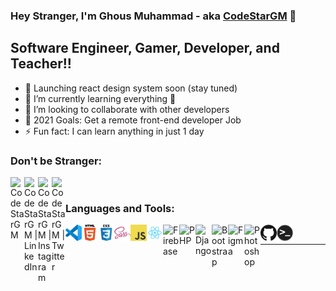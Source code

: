 ### Hey Stranger, I'm Ghous Muhammad - aka [CodeStarGM][website] 👋

## Software Engineer, Gamer, Developer, and Teacher!!

- 🔭 Launching react design system soon (stay tuned)
- 🌱 I’m currently learning everything 🤣
- 👯 I’m looking to collaborate with other developers
- 🥅 2021 Goals: Get a remote front-end developer Job
- ⚡ Fun fact: I can learn anything in just 1 day

### Don't be Stranger:

[<img align="left" alt="CodeStarGM" width="22px" src="https://www.freepnglogos.com/uploads/logo-website-png/logo-website-website-icon-with-png-and-vector-format-for-unlimited-22.png" />][website]
[<img align="left" alt="CodeStarGM | LinkedIn" width="22px" src="https://cdn-icons-png.flaticon.com/512/174/174857.png" />][linkedin]
[<img align="left" alt="CodeStarGM | Instagram" width="22px" src="https://www.freepnglogos.com/uploads/download-instagram-png-logo-20.png" />][instagram]
[<img align="left" alt="CodeStarGM | Twitter" width="22px" src="https://www.freepnglogos.com/uploads/twitter-logo-png/twitter-logo-vector-png-clipart-1.png" />][twitter]

<br />

### Languages and Tools:

[<img align="left" alt="Visual Studio Code" width="26px" src="https://raw.githubusercontent.com/github/explore/80688e429a7d4ef2fca1e82350fe8e3517d3494d/topics/visual-studio-code/visual-studio-code.png" />][website]
[<img align="left" alt="HTML5" width="26px" src="https://raw.githubusercontent.com/github/explore/80688e429a7d4ef2fca1e82350fe8e3517d3494d/topics/html/html.png" />][website]
[<img align="left" alt="CSS3" width="26px" src="https://raw.githubusercontent.com/github/explore/80688e429a7d4ef2fca1e82350fe8e3517d3494d/topics/css/css.png" />][website]
[<img align="left" alt="Sass" width="26px" src="https://raw.githubusercontent.com/github/explore/80688e429a7d4ef2fca1e82350fe8e3517d3494d/topics/sass/sass.png" />][website]
[<img align="left" alt="JavaScript" width="26px" src="https://raw.githubusercontent.com/github/explore/80688e429a7d4ef2fca1e82350fe8e3517d3494d/topics/javascript/javascript.png" />][website]
[<img align="left" alt="React" width="26px" src="https://raw.githubusercontent.com/github/explore/80688e429a7d4ef2fca1e82350fe8e3517d3494d/topics/react/react.png" />][website]

[<img align="left" alt="Firebase" width="26px" src="https://cdn4.iconfinder.com/data/icons/google-i-o-2016/512/google_firebase-2-512.png" />][website]

[<img align="left" alt="PHP" width="26px" src="http://pngimg.com/uploads/php/php_PNG27.png" />][website]

[<img align="left" alt="Django" width="26px" src="https://icon-library.com/images/django-icon/django-icon-0.jpg" />][website]

[<img align="left" alt="Bootstrap" width="26px" src="https://upload.wikimedia.org/wikipedia/commons/thumb/b/b2/Bootstrap_logo.svg/512px-Bootstrap_logo.svg.png" />][website]

[<img align="left" alt="Figma" width="26px" src="https://cdn.freebiesupply.com/logos/thumbs/2x/figma-1-logo.png" />][website]

[<img align="left" alt="Photoshop" width="26px" src="http://pngimg.com/uploads/photoshop/photoshop_PNG11.png" />][website]

[<img align="left" alt="GitHub" width="26px" src="https://raw.githubusercontent.com/github/explore/78df643247d429f6cc873026c0622819ad797942/topics/github/github.png" />][website]
[<img align="left" alt="Terminal" width="26px" src="https://raw.githubusercontent.com/github/explore/80688e429a7d4ef2fca1e82350fe8e3517d3494d/topics/terminal/terminal.png" />][website]

<br />

---

[website]: https://codefolio-156e3.web.app/
[twitter]: https://twitter.com/codestar_tweets
[instagram]: https://www.instagram.com/codestargm/
[linkedin]: https://www.linkedin.com/in/ghous-muhammad-4730041a3/
